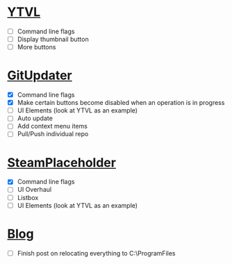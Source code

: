 # [YTVL](https://github.com/Walkman100/YTVL)
- [ ] Command line flags
- [ ] Display thumbnail button
- [ ] More buttons

# [GitUpdater](https://github.com/Walkman100/GitUpdater)
- [x] Command line flags
- [x] Make certain buttons become disabled when an operation is in progress
- [ ] UI Elements (look at YTVL as an example)
- [ ] Auto update
- [ ] Add context menu items
 - [ ] Pull/Push individual repo

# [SteamPlaceholder](https://github.com/Walkman100/SteamPlaceholder)
- [x] Command line flags
- [ ] UI Overhaul
 - [ ] Listbox
 - [ ] UI Elements (look at YTVL as an example)

# [Blog](http://matthewcstech.blogspot.com/)
- [ ] Finish post on relocating everything to C:\ProgramFiles